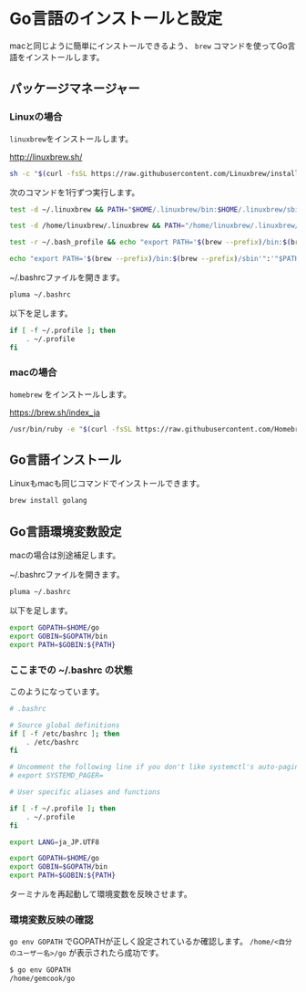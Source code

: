 # Go言語のインストールと設定

macと同じように簡単にインストールできるよう、
 `brew` コマンドを使ってGo言語をインストールします。

## パッケージマネージャー

### Linuxの場合

`linuxbrew`をインストールします。

<http://linuxbrew.sh/>

```sh
sh -c "$(curl -fsSL https://raw.githubusercontent.com/Linuxbrew/install/master/install.sh)"
```

次のコマンドを1行ずつ実行します。

```sh
test -d ~/.linuxbrew && PATH="$HOME/.linuxbrew/bin:$HOME/.linuxbrew/sbin:$PATH"
```

```sh
test -d /home/linuxbrew/.linuxbrew && PATH="/home/linuxbrew/.linuxbrew/bin:/home/linuxbrew/.linuxbrew/sbin:$PATH"
```

```sh
test -r ~/.bash_profile && echo "export PATH='$(brew --prefix)/bin:$(brew --prefix)/sbin'":'"$PATH"' >>~/.bash_profile
```

```sh
echo "export PATH='$(brew --prefix)/bin:$(brew --prefix)/sbin'":'"$PATH"' >>~/.profile
```

~/.bashrcファイルを開きます。

```sh
pluma ~/.bashrc
```

以下を足します。

```sh
if [ -f ~/.profile ]; then
    . ~/.profile
fi
```

### macの場合

`homebrew` をインストールします。

<https://brew.sh/index_ja>

```sh
/usr/bin/ruby -e "$(curl -fsSL https://raw.githubusercontent.com/Homebrew/install/master/install)"
```

## Go言語インストール

Linuxもmacも同じコマンドでインストールできます。

```sh
brew install golang
```

## Go言語環境変数設定

macの場合は別途補足します。

~/.bashrcファイルを開きます。

```sh
pluma ~/.bashrc
```

以下を足します。

```sh
export GOPATH=$HOME/go
export GOBIN=$GOPATH/bin
export PATH=$GOBIN:${PATH}
```

### ここまでの ~/.bashrc の状態

このようになっています。

```sh
# .bashrc

# Source global definitions
if [ -f /etc/bashrc ]; then
    . /etc/bashrc
fi

# Uncomment the following line if you don't like systemctl's auto-paging feature:
# export SYSTEMD_PAGER=

# User specific aliases and functions

if [ -f ~/.profile ]; then
    . ~/.profile
fi

export LANG=ja_JP.UTF8

export GOPATH=$HOME/go
export GOBIN=$GOPATH/bin
export PATH=$GOBIN:${PATH}
```

ターミナルを再起動して環境変数を反映させます。

### 環境変数反映の確認

`go env GOPATH` でGOPATHが正しく設定されているか確認します。
`/home/<自分のユーザー名>/go` が表示されたら成功です。

```sh
$ go env GOPATH
/home/gemcook/go
```

